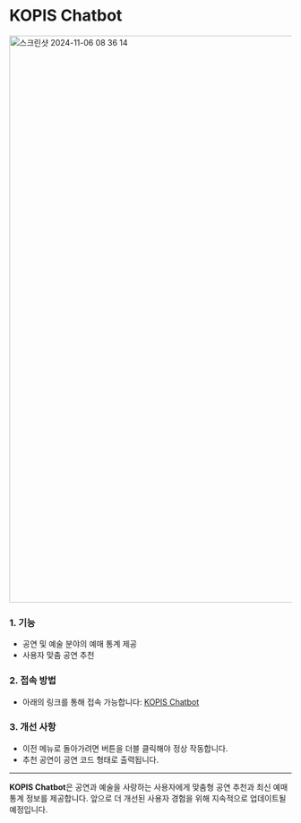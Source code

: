 # KOPIS Chatbot

<img width="1013" alt="스크린샷 2024-11-06 08 36 14" src="https://github.com/user-attachments/assets/c9de52bc-4ddb-4c08-b70c-46f0f77f8c4a">

### 1. 기능
- 공연 및 예술 분야의 예매 통계 제공
- 사용자 맞춤 공연 추천

### 2. 접속 방법
- 아래의 링크를 통해 접속 가능합니다: [KOPIS Chatbot](https://chat-kopis.streamlit.app/)

### 3. 개선 사항
- 이전 메뉴로 돌아가려면 버튼을 더블 클릭해야 정상 작동합니다.
- 추천 공연이 공연 코드 형태로 출력됩니다. 

---

**KOPIS Chatbot**은 공연과 예술을 사랑하는 사용자에게 맞춤형 공연 추천과 최신 예매 통계 정보를 제공합니다. 앞으로 더 개선된 사용자 경험을 위해 지속적으로 업데이트될 예정입니다.
